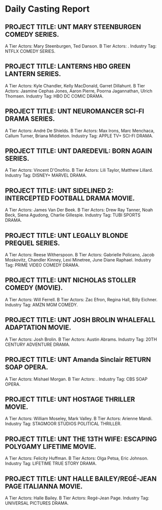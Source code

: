 # Daily Casting Report

## PROJECT TITLE: UNT MARY STEENBURGEN COMEDY SERIES.
A Tier Actors: Mary Steenburgen, Ted Danson.
B Tier Actors: .
Industry Tag: NTFLX COMEDY SERIES.

## PROJECT TITLE: LANTERNS HBO GREEN LANTERN SERIES.
A Tier Actors: Kyle Chandler, Kelly MacDonald, Garret Dillahunt.
B Tier Actors: Jasmine Cephas Jones, Aaron Pierre, Poorna Jagannathan, Ulrich Thomsen.
Industry Tag: HBO DC COMIC DRAMA.

## PROJECT TITLE: UNT NEUROMANCER SCI-FI DRAMA SERIES.
A Tier Actors: André De Shields.
B Tier Actors: Max Irons, Marc Menchaca, Callum Turner, Briana Middleton.
Industry Tag: APPLE TV+ SCI-FI DRAMA.

## PROJECT TITLE: UNT DAREDEVIL: BORN AGAIN SERIES.
A Tier Actors: Vincent D'Onofrio.
B Tier Actors: Lili Taylor, Matthew Lillard.
Industry Tag: DISNEY+ MARVEL DRAMA.

## PROJECT TITLE: UNT SIDELINED 2: INTERCEPTED FOOTBALL DRAMA MOVIE.
A Tier Actors: James Van Der Beek.
B Tier Actors: Drew Ray Tanner, Noah Beck, Siena Agudong, Charlie Gillespie.
Industry Tag: TUBI SPORTS DRAMA.

## PROJECT TITLE: UNT LEGALLY BLONDE PREQUEL SERIES.
A Tier Actors: Reese Witherspoon.
B Tier Actors: Gabrielle Policano, Jacob Moskovitz, Chandler Kinney, Lexi Minetree, June Diane Raphael.
Industry Tag: PRIME VIDEO COMEDY DRAMA.

## PROJECT TITLE: UNT NICHOLAS STOLLER COMEDY (MOVIE).
A Tier Actors: Will Ferrell.
B Tier Actors: Zac Efron, Regina Hall, Billy Eichner.
Industry Tag: AMZN MGM COMEDY.

## PROJECT TITLE: UNT JOSH BROLIN WHALEFALL ADAPTATION MOVIE.
A Tier Actors: Josh Brolin.
B Tier Actors: Austin Abrams.
Industry Tag: 20TH CENTURY ADVENTURE DRAMA.

## PROJECT TITLE: UNT Amanda Sinclair RETURN SOAP OPERA.
A Tier Actors: Mishael Morgan.
B Tier Actors: .
Industry Tag: CBS SOAP OPERA.

## PROJECT TITLE: UNT HOSTAGE THRILLER MOVIE.
A Tier Actors: William Moseley, Mark Valley.
B Tier Actors: Arienne Mandi.
Industry Tag: STAGMOOR STUDIOS POLITICAL THRILLER.

## PROJECT TITLE: UNT THE 13TH WIFE: ESCAPING POLYGAMY LIFETIME MOVIE.
A Tier Actors: Felicity Huffman.
B Tier Actors: Olga Petsa, Eric Johnson.
Industry Tag: LIFETIME TRUE STORY DRAMA.

## PROJECT TITLE: UNT HALLE BAILEY/REGÉ-JEAN PAGE ITALIANNA MOVIE.
A Tier Actors: Halle Bailey.
B Tier Actors: Regé-Jean Page.
Industry Tag: UNIVERSAL PICTURES DRAMA.

